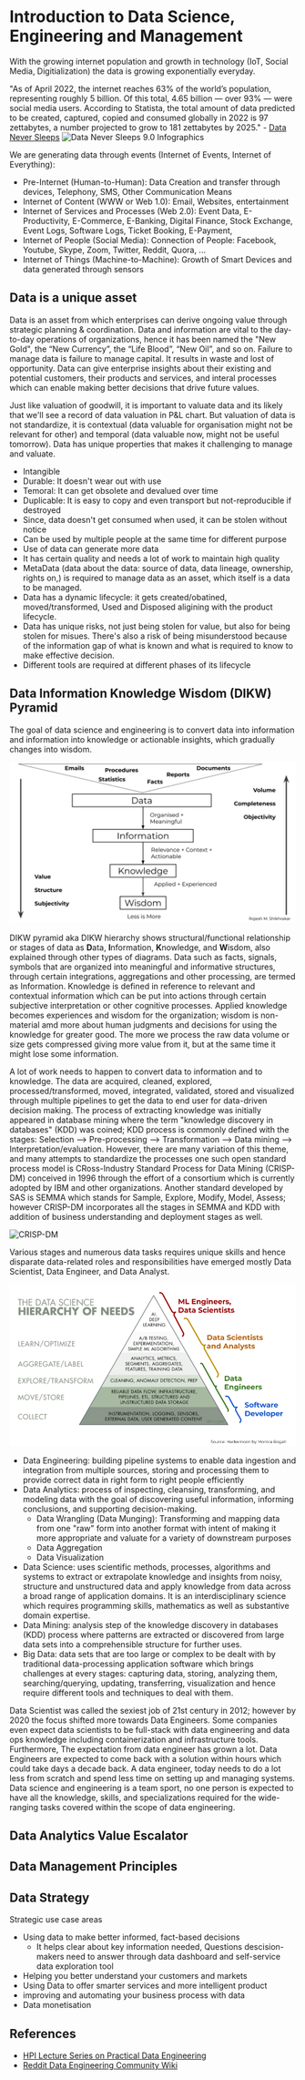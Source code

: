 # Introduction to Data Science, Engineering and Management

With the growing internet population and growth in technology (IoT, Social Media, Digitialization) the data is growing exponentially everyday.

  "As of April 2022, the internet reaches 63% of the world’s population, representing roughly 5 billion. Of this total, 4.65 billion — over 93% — were social media users. According to Statista, the total amount of data predicted to be created, captured, copied and consumed globally in 2022 is 97 zettabytes, a number projected to grow to 181 zettabytes by 2025." - [Data Never Sleeps](domo.com/data-never-sleeps#)
  ![Data Never Sleeps 9.0 Infographics](https://web-assets.domo.com/blog/wp-content/uploads/2021/09/data-never-sleeps-9.0-1200px-1.png)

We are generating data through events (Internet of Events, Internet of Everything):

- Pre-Internet (Human-to-Human): Data Creation and transfer through devices, Telephony, SMS, Other Communication Means
- Internet of Content (WWW or Web 1.0): Email, Websites, entertainment
- Internet of Services and Processes (Web 2.0): Event Data, E-Productivity, E-Commerce, E-Banking, Digital Finance, Stock Exchange, Event Logs, Software Logs, Ticket Booking, E-Payment,
- Internet of People (Social Media): Connection of People: Facebook, Youtube, Skype, Zoom, Twitter, Reddit, Quora, ...
- Internet of Things (Machine-to-Machine): Growth of Smart Devices and data generated through sensors

## Data is a unique asset

Data is an asset from which enterprises can derive ongoing value through strategic planning & coordination. Data and information are vital to the day-to-day operations of organizations, hence it has been named the "New Gold", the “New Currency”, the “Life Blood”, “New Oil”, and so on. Failure to manage data is failure to manage capital. It results in waste and lost of opportunity. Data can give enterprise insights about their existing and potential customers, their products and services, and interal processes which can enable making better decisions that drive future values.

Just like valuation of goodwill, it is important to valuate data and its likely that we'll see a record of data valuation in P&L chart. But valuation of data is not standardize, it is contextual (data valuable for organisation might not be relevant for other) and temporal (data valuable now, might not be useful tomorrow). Data has unique properties that makes it challenging to manage and valuate.

- Intangible
- Durable: It doesn't wear out with use
- Temoral: It can get obsolete and devalued over time
- Duplicable: It is easy to copy and even transport but not-reproducible if destroyed
- Since, data doesn't get consumed when used, it can be stolen without notice
- Can be used by multiple people at the same time for different purpose
- Use of data can generate more data
- It has certain quality and needs a lot of work to maintain high quality
- MetaData (data about the data: source of data, data lineage, ownership, rights on,) is required to manage data as an asset, which itself is a data to be managed.
- Data has a dynamic lifecycle: it gets created/obatined, moved/transformed, Used and Disposed aligining with the product lifecycle.
- Data has unique risks, not just being stolen for value, but also for being stolen for misues. There's also a risk of being misunderstood because of the information gap of what is known and what is required to know to make effective decision.
- Different tools are required at different phases of its lifecycle

## Data Information Knowledge Wisdom (DIKW) Pyramid

The goal of data science and engineering is to convert data into information and information into knowledge or actionable insights, which gradually changes into wisdom.

![DIKW_pyramid](/images/DIKW_pyramid.svg)

DIKW pyramid aka DIKW hierarchy shows structural/functional relationship or stages of data as **D**ata, **I**nformation, **K**nowledge, and **W**isdom, also explained through other types of diagrams. Data such as facts, signals, symbols that are organized into meaningful and informative structures, through certain integrations, aggregations and other processing, are termed as Information. Knowledge is defined in reference to relevant and contextual information which can be put into actions through certain subjective interpretation or other cognitive processes. Applied knowledge becomes experiences and wisdom for the organization; wisdom is non-material amd more about human judgments and decisions for using the knowledge for greater good. The more we process the raw data volume or size gets compressed giving more value from it, but at the same time it might lose some information.

A lot of work needs to happen to convert data to information and to knowledge. The data are acquired, cleaned, explored, processed/transformed, moved, integrated, validated, stored and visualized through multiple pipelines to get the data to end user for data-driven decision making. The process of extracting knowledge was initially appeared in database mining where the term "knowledge discovery in databases" (KDD) was coined; KDD process is commonly defined with the stages: Selection --> Pre-processing --> Transformation --> Data mining --> Interpretation/evaluation. However, there are many variation of this theme, and many attempts to standardize the processes one such open standard process model is CRoss-Industry Standard Process for Data Mining (CRISP-DM) conceived in 1996 through the effort of a consortium which is currently adopted by IBM and other organizations. Another standard developed by SAS is SEMMA which stands for Sample, Explore, Modify, Model, Assess; however CRISP-DM incorporates all the stages in SEMMA and KDD with addition of business understanding and deployment stages as well.

![CRISP-DM](https://upload.wikimedia.org/wikipedia/commons/thumb/b/b9/CRISP-DM_Process_Diagram.png/598px-CRISP-DM_Process_Diagram.png)

Various stages and numerous data tasks requires unique skills and hence disparate data-related roles and responsibilities have emerged mostly Data Scientist, Data Engineer, and Data Analyst.

![Data Science Hierarchy of Needs](/images/DS_hierarchy_of_needs.png)

- Data Engineering: building pipeline systems to enable data ingestion and integration from multiple sources, storing and processing them to provide correct data in right form to right people efficiently
- Data Analytics: process of inspecting, cleansing, transforming, and modeling data with the goal of discovering useful information, informing conclusions, and supporting decision-making.
  - Data Wrangling (Data Munging): Transforming and mapping data from one "raw" form into another format with intent of making it more appropriate and valuate for a variety of downstream purposes
  - Data Aggregation
  - Data Visualization
- Data Science: uses scientific methods, processes, algorithms and systems to extract or extrapolate knowledge and insights from noisy, structure and unstructured data and apply knowledge from data across a broad range of application domains. It is an interdisciplinary science which requires programming skills, mathematics as well as substantive domain expertise.
- Data Mining: analysis step of the knowledge discovery in databases (KDD) process where patterns are extracted or discovered from large data sets into a comprehensible structure for further uses.
- Big Data: data sets that are too large or complex to be dealt with by traditional data-processing application software which brings challenges at every stages: capturing data, storing, analyzing them, searching/querying, updating, transferring, visualization and hence require different tools and techniques to deal with them.

Data Scientist was called the sexiest job of 21st century in 2012; however by 2020 the focus shifted more towards Data Engineers. Some companies even expect data scientists to be full-stack with data engineering and data ops knowledge including containerization and infrastructure tools. Furthermore, The expectation from data engineer has grown a lot. Data Engineers are expected to come back with a solution within hours which could take days a decade back. A data engineer, today needs to do a lot less from scratch and spend less time on setting up and managing systems. Data science and engineering is a team sport, no one person is expected to have all the knowledge, skills, and specializations required for the wide-ranging tasks covered within the scope of data engineering.

## Data Analytics Value Escalator

## Data Management Principles

## Data Strategy

Strategic use case areas

- Using data to make better informed, fact-based decisions
  - It helps clear about key information needed, Questions descision-makers need to answer through data dashboard and self-service data exploration tool
- Helping you better understand your customers and markets
- Using Data to offer smarter services and more intelligent product
- improving and automating your business process with data
- Data monetisation

## References

- [HPI Lecture Series on Practical Data Engineering](https://hpi.de/rabl/teaching/winter-term-2019-20/lecture-series-on-practical-data-engineering.html)
- [Reddit Data Engineering Community Wiki](https://dataengineering.wiki/Index)
